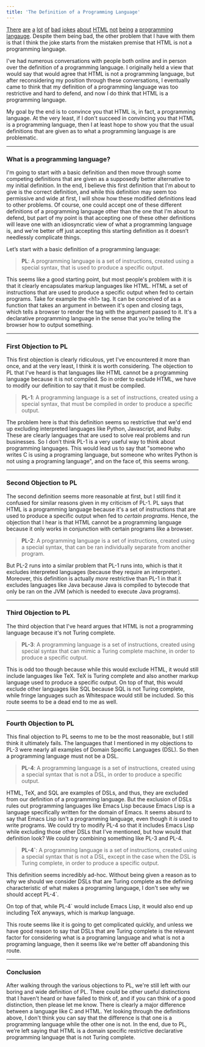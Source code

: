 ```yaml
---
title: 'The Definition of a Programming Language'
---
```


<a href="https://i.redd.it/m41loixjno811.jpg" target="_blank">There</a> <a href="https://i.redd.it/5jlyb9bz0ty01.png" target="_blank">are</a> <a href="https://i.redd.it/6s8yeenm3a401.jpg" target="_blank">a</a> <a href="https://i.redd.it/s4kd391zv7611.png" target="_blank">lot</a> <a href="https://i.redd.it/zp2qvdhpamyz.jpg" target="_blank">of</a> <a href="https://i.redd.it/in6vgbed03511.jpg" target="_blank">bad</a> <a href="https://i.redd.it/00dxkvgb4td11.jpg" target="_blank">jokes</a> <a href="https://i.redd.it/ws53g9its8f11.png" target="_blank">about</a> <a href="https://i.redd.it/u7o72jnjzx411.jpg" target="_blank">HTML</a> <a href="https://i.redd.it/kb68vokgv0411.jpg" target="_blank">not</a> <a href="https://i.imgur.com/rRc2P2a.jpg" target="_blank">being</a> <a href="https://i.redd.it/c8u49zjv5p611.jpg" target="_blank">a</a> <a href="https://i.redd.it/32vqf2dfl5a11.jpg" target="_blank">programming</a> <a href="https://i.redd.it/trrlbydduqo01.png" target="_blank">langauge</a>. Despite them being bad, the other problem that I have with them is that I think the joke starts from the mistaken premise that HTML is not a programming language. 

I\'ve had numerous conversations with people both online and in person over the definition of a programming language. I originally held a view that would say that would agree that HTML is not a programming language, but after reconsidering my position through these conversations, I eventually came to think that my definition of a programming language was too restrictive and hard to defend, and now I do think that HTML is a programming language. 

My goal by the end is to convince you that HTML is, in fact, a programming language. At the very least, if I don\'t succeed in convincing you that HTML is a programming language, then I at least hope to show you that the usual definitions that are given as to what a programming language is are problematic.

___
### What is a programming language?

I\'m going to start with a basic definition and then move through some competing definitions that are given as a supposedly better alternative to my initial definition. In the end, I believe this first definition that I\'m about to give is the correct definition, and while this definition may seem too permissive and wide at first, I will show how these modified definitions lead to other problems. Of course, one could accept one of these different definitions of a programming language other than the one that I\'m about to defend, but part of my point is that accepting one of these other definitions will leave one with an idiosyncratic view of what a programming language is, and we\'re better off just accepting this starting definition as it doesn’t needlessly complicate things.

Let’s start with a basic definition of a programming language:

>**PL**: A programming language is a set of instructions, created using a special syntax, that is used to produce a specific output.

This seems like a good starting point, but most people\'s problem with it is that it clearly encapsulates markup languages like HTML. HTML a set of instructions that are used to produce a specific output when fed to certain programs. Take for example the &lt;h1&gt; tag. It can be conceived of as a function that takes an argument in between it\'s open and closing tags, which tells a browser to render the tag with the argument passed to it. It\'s a declarative programming language in the sense that you’re telling the browser how to output something. 

___
### First Objection to PL
This first objection is clearly ridiculous, yet I\'ve encountered it more than once, and at the very least, I think it is worth considering. The objection to PL that I\'ve heard is that languages like HTML cannot be a programming language because it is not compiled. So in order to exclude HTML, we have to modify our definition to say that it must be compiled.

>**PL-1**: A programming language is a set of instructions, created using a special syntax, that must be compiled in order to produce a specific output.

The problem here is that this definition seems so restrictive that we\'d end up excluding interpreted languages like Python, Javascript, and Ruby. These are clearly languages that are used to solve real problems and run businesses. So I don’t think PL-1 is a very useful way to think about programming languages. This would lead us to say that \"someone who writes C is using a programing language, but someone who writes Python is not using a programing language\", and on the face of, this seems wrong.

___
### Second Objection to PL 
The second definition seems more reasonable at first, but I still find it confused for similar reasons given in my criticism of PL-1. PL says that HTML is a programming language because it\'s a set of instructions that are used to produce a specific output when fed to *certain programs*. Hence, the objection that I hear is that HTML cannot be a programming language because it only works in conjunction with certain programs like a browser.

>**PL-2**: A programming language is a set of instructions, created using a special syntax, that can be ran individually separate from another program.

But PL-2 runs into a similar problem that PL-1 runs into, which is that it excludes interpreted languages (because they require an interpreter). Moreover, this definition is actually *more* restrictive than PL-1 in that it excludes languages like Java because Java is compiled to bytecode that only be ran on the JVM (which is needed to execute Java programs).

___
### Third Objection to PL
The third objection that I\'ve heard argues that HTML is not a programming language because it\'s not Turing complete. 

>**PL-3**: A programming language is a set of instructions, created using special syntax that can mimic a Turing complete machine, in order to produce a specific output.

This is odd too though because while this would exclude HTML, it would still include languages like TeX. TeX is Turing complete and also another markup language used to produce a specific output. On top of that, this would exclude other languages like SQL because SQL is not Turing complete, while fringe languages such as Whitespace would still be included. So this route seems to be a dead end to me as well.

___
### Fourth Objection to PL

This final objection to PL seems to me to be the most reasonable, but I still think it ultimately fails. The languages that I mentioned in my objections to PL-3 were nearly all examples of Domain Specific Languages (DSL). So then a programming language must not be a DSL.

>**PL-4**: A programming language is a set of instructions, created using a special syntax that is not a DSL, in order to produce a specific output.

HTML, TeX, and SQL are examples of DSLs, and thus, they are excluded from our definition of a programming language. 
But the exclusion of DSLs rules out programming languages like Emacs Lisp because Emacs Lisp is a language specifically written for the domain of Emacs. It seems absurd to say that Emacs Lisp isn\'t a programming language, even though it *is* used to write programs. We could try to modify PL-4 so that it includes Emacs Lisp while excluding those other DSLs that I\'ve mentioned, but how would that definition look? We could try combining something like PL-3 and PL-4.

>**PL-4`**: A programming language is a set of instructions, created using a special syntax that is not a DSL, except in the case when the DSL is Turing complete, in order to produce a specific output. 

This definition seems incredibly ad-hoc. Without being given a reason as to why we should we consider DSLs that are Turing complete as the defining characteristic of what makes a programing language, I don\'t see why we should accept PL-4`.

On top of that, while PL-4` would include Emacs Lisp, it would also end up including TeX anyways, which is markup language. 

This route seems like it is going to get complicated quickly, and unless we have good reason to say that DSLs that are Turing complete is the relevant factor for considering what is a programing language and what is not a programing language, then it seems like we\'re better off abandoning this route. 

___
### Conclusion

After walking through the various objections to PL, we\'re still left with our boring and wide definition of PL. There could be other useful distinctions that I haven\'t heard or have failed to think of, and if you can think of a good distinction, then please let me know. There is clearly a major difference between a language like C and HTML. Yet looking through the definitions above, I don\'t think you can say that the difference is that one is a programming language while the other one is not. In the end, due to PL, we’re left saying that HTML is a domain specific restrictive declarative programming language that is not Turing complete.
